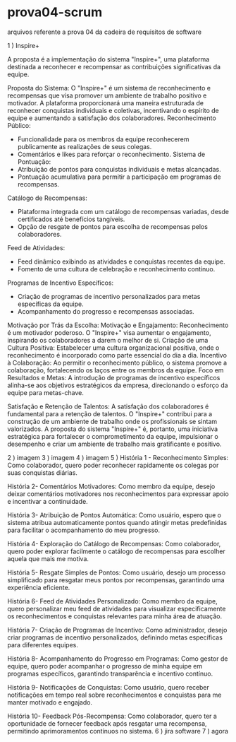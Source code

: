 # prova04-scrum
arquivos referente a prova 04 da cadeira de requisitos de software

1 ) Inspire+

A proposta é a implementação do sistema "Inspire+", uma plataforma destinada a reconhecer e recompensar as contribuições significativas da equipe.

Proposta do Sistema:
O "Inspire+" é um sistema de reconhecimento e recompensas que visa promover um ambiente de trabalho positivo e motivador. A plataforma proporcionará uma maneira estruturada de reconhecer conquistas individuais e coletivas, incentivando o espírito de equipe e aumentando a satisfação dos colaboradores.
Reconhecimento Público:
   - Funcionalidade para os membros da equipe reconhecerem publicamente as realizações de seus colegas.
   - Comentários e likes para reforçar o reconhecimento.
Sistema de Pontuação:
   - Atribuição de pontos para conquistas individuais e metas alcançadas.
   - Pontuação acumulativa para permitir a participação em programas de recompensas.

Catálogo de Recompensas:
   - Plataforma integrada com um catálogo de recompensas variadas, desde certificados até benefícios tangíveis.
   - Opção de resgate de pontos para escolha de recompensas pelos colaboradores.

Feed de Atividades:
   - Feed dinâmico exibindo as atividades e conquistas recentes da equipe.
   - Fomento de uma cultura de celebração e reconhecimento contínuo.

Programas de Incentivo Específicos:
   - Criação de programas de incentivo personalizados para metas específicas da equipe.
   - Acompanhamento do progresso e recompensas associadas.

Motivação por Trás da Escolha:
Motivação e Engajamento: Reconhecimento é um motivador poderoso. O "Inspire+" visa aumentar o engajamento, inspirando os colaboradores a darem o melhor de si.
Criação de uma Cultura Positiva: Estabelecer uma cultura organizacional positiva, onde o reconhecimento é incorporado como parte essencial do dia a dia.
Incentivo à Colaboração: Ao permitir o reconhecimento público, o sistema promove a colaboração, fortalecendo os laços entre os membros da equipe.
Foco em Resultados e Metas: A introdução de programas de incentivo específicos alinha-se aos objetivos estratégicos da empresa, direcionando o esforço da equipe para metas-chave.

Satisfação e Retenção de Talentos: A satisfação dos colaboradores é fundamental para a retenção de talentos. O "Inspire+" contribui para a construção de um ambiente de trabalho onde os profissionais se sintam valorizados.
A proposta do sistema "Inspire+" é, portanto, uma iniciativa estratégica para fortalecer o comprometimento da equipe, impulsionar o desempenho e criar um ambiente de trabalho mais gratificante e positivo.

2 ) imagem
3 ) imagem
4 ) imagem
5 ) História 1 - Reconhecimento Simples:
Como colaborador, quero poder reconhecer rapidamente os colegas por suas conquistas diárias.

História 2- Comentários Motivadores:
Como membro da equipe, desejo deixar comentários motivadores nos reconhecimentos para expressar apoio e incentivar a continuidade.

História 3- Atribuição de Pontos Automática:
Como usuário, espero que o sistema atribua automaticamente pontos quando atingir metas predefinidas para facilitar o acompanhamento do meu progresso.

História 4- Exploração do Catálogo de Recompensas:
Como colaborador, quero poder explorar facilmente o catálogo de recompensas para escolher aquela que mais me motiva.

História 5- Resgate Simples de Pontos:
Como usuário, desejo um processo simplificado para resgatar meus pontos por recompensas, garantindo uma experiência eficiente.

História 6- Feed de Atividades Personalizado:
Como membro da equipe, quero personalizar meu feed de atividades para visualizar especificamente os reconhecimentos e conquistas relevantes para minha área de atuação.

História 7- Criação de Programas de Incentivo:
Como administrador, desejo criar programas de incentivo personalizados, definindo metas específicas para diferentes equipes.

História 8- Acompanhamento do Progresso em Programas:
Como gestor de equipe, quero poder acompanhar o progresso de minha equipe em programas específicos, garantindo transparência e incentivo contínuo.

História 9- Notificações de Conquistas:
Como usuário, quero receber notificações em tempo real sobre reconhecimentos e conquistas para me manter motivado e engajado.

História 10- Feedback Pós-Recompensa:
Como colaborador, quero ter a oportunidade de fornecer feedback após resgatar uma recompensa, permitindo aprimoramentos contínuos no sistema.
6 ) jira software
7 ) agora
